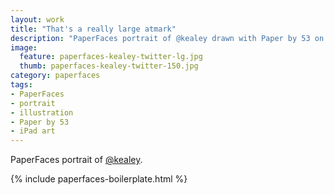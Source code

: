 ```yaml
---
layout: work
title: "That's a really large atmark"
description: "PaperFaces portrait of @kealey drawn with Paper by 53 on an iPad."
image: 
  feature: paperfaces-kealey-twitter-lg.jpg
  thumb: paperfaces-kealey-twitter-150.jpg
category: paperfaces
tags: 
- PaperFaces
- portrait
- illustration
- Paper by 53
- iPad art
---
```


PaperFaces portrait of [@kealey](http://twitter.com/kealey).

{% include paperfaces-boilerplate.html %}